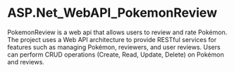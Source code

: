 # ASP.Net_WebAPI_PokemonReview
PokemonReview is a web api that allows users to review and rate Pokémon. The project uses a Web API architecture to provide RESTful services for features such as managing Pokémon, reviewers, and user reviews. Users can perform CRUD operations (Create, Read, Update, Delete) on Pokémon and reviews.
